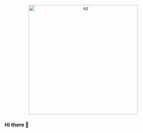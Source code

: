 <p align="center">
<img src="https://www.google.com/url?sa=i&url=https%3A%2F%2Ftenor.com%2Fview%2Fthe-eminence-in-shadow-the-eminence-of-shadow-shadow-garden-kage-no-jitsuryokusha-ni-naritakute-kagenou-gif-27024398&psig=AOvVaw2Cpb675seHhDmxdyxtwu0P&ust=1679781273273000&source=images&cd=vfe&ved=0CA8QjRxqFwoTCPiT6IPH9f0CFQAAAAAdAAAAABAF" alt="nz" width="350"/>
</p>

### Hi there 👋

<!--
**Empty-sama/Empty-sama** is a ✨ _special_ ✨ repository because its `README.md` (this file) appears on your GitHub profile.

Here are some ideas to get you started:

- 🔭 I’m currently working on ...
- 🌱 I’m currently learning ...
- 👯 I’m looking to collaborate on ...
- 🤔 I’m looking for help with ...
- 💬 Ask me about ...
- 📫 How to reach me: ...
- 😄 Pronouns: ...
- ⚡ Fun fact: ...
-->
